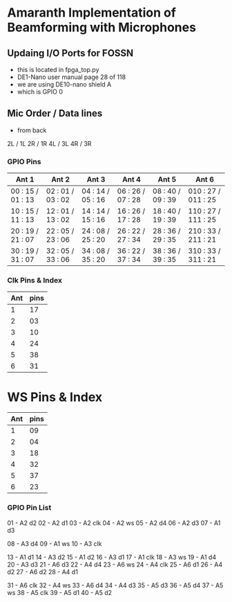 # Amaranth Implementation of Beamforming with Microphones

## Updaing I/O Ports for FOSSN
- this is located in fpga_top.py
- DE1-Nano user manual page 28 of 118
- we are using DE10-nano shield A
- which is GPIO 0


## Mic Order / Data lines
- from back

2L / 1L
2R / 1R
4L / 3L
4R / 3R

### GPIO Pins
| Ant 1             | Ant 2             | Ant 3             | Ant 4             | Ant 5             | Ant 6               |
|-------------------|-------------------|-------------------|-------------------|-------------------|---------------------|
| 00 : 15 / 01 : 13 | 02 : 01 / 03 : 02 | 04 : 14 / 05 : 16 | 06 : 26 / 07 : 28 | 08 : 40 / 09 : 39 | 010 : 27 / 011 : 25 |
| 10 : 15 / 11 : 13 | 12 : 01 / 13 : 02 | 14 : 14 / 15 : 16 | 16 : 26 / 17 : 28 | 18 : 40 / 19 : 39 | 110 : 27 / 111 : 25 |
| 20 : 19 / 21 : 07 | 22 : 05 / 23 : 06 | 24 : 08 / 25 : 20 | 26 : 22 / 27 : 34 | 28 : 36 / 29 : 35 | 210 : 33 / 211 : 21 |
| 30 : 19 / 31 : 07 | 32 : 05 / 33 : 06 | 34 : 08 / 35 : 20 | 36 : 22 / 37 : 34 | 38 : 36 / 39 : 35 | 310 : 33 / 311 : 21 |

### Clk Pins & Index
| Ant | pins |
|-----|------|
| 1   | 17   |
| 2   | 03   |
| 3   | 10   |
| 4   | 24   |
| 5   | 38   |
| 6   | 31   |

# WS Pins & Index
| Ant | pins |
|-----|------|
| 1   | 09   |
| 2   | 04   |
| 3   | 18   |
| 4   | 32   |
| 5   | 37   |
| 6   | 23   |


### GPIO Pin List
01 - A2 d2
02 - A2 d1
03 - A2 clk
04 - A2 ws
05 - A2 d4
06 - A2 d3
07 - A1 d3


08 - A3 d4
09 - A1 ws
10 - A3 clk

13 - A1 d1
14 - A3 d2
15 - A1 d2
16 - A3 d1
17 - A1 clk
18 - A3 ws
19 - A1 d4
20 - A3 d3
21 - A6 d3
22 - A4 d4
23 - A6 ws
24 - A4 clk
25 - A6 d1
26 - A4 d2
27 - A6 d2
28 - A4 d1

31 - A6 clk
32 - A4 ws
33 - A6 d4
34 - A4 d3
35 - A5 d3
36 - A5 d4
37 - A5 ws
38 - A5 clk
39 - A5 d1
40 - A5 d2



